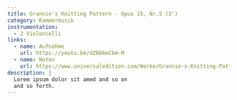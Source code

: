```yaml
---
title: Grannie's Knitting Pattern - Opus 15, Nr.5 (3')
category: Kammermusik
instrumentation:
  - 2 Violoncelli
links:
  - name: Aufnahme
    url: https://youtu.be/dZB66eCbm-M
  - name: Noten
    url: https://www.universaledition.com/Werke/Grannie-s-Knitting-Pattern/P0315471
description: |
  Lorem ipsum dolor sit amed and so on
  and so forth.
---
```

